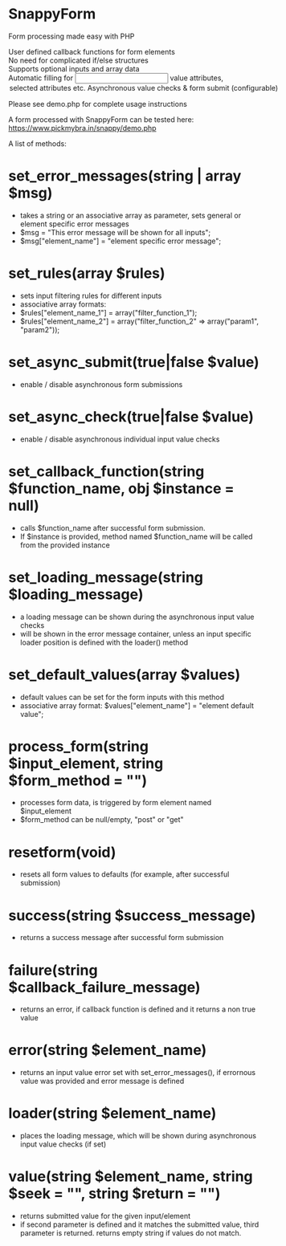 # SnappyForm
 Form processing made easy with PHP
 
 User defined callback functions for form elements<br>
 No need for complicated if/else structures<br>
 Supports optional inputs and array data<br>
 Automatic filling for <input> value attributes, <option> selected attributes etc. <br>
 Asynchronous value checks & form submit (configurable)
 
 Please see demo.php for complete usage instructions
 
 A form processed with SnappyForm can be tested here:
 https://www.pickmybra.in/snappy/demo.php
 
 A list of methods:
 
 #  set_error_messages(string | array $msg)
 - takes a string or an associative array as parameter, sets general or element specific error messages
 - $msg = "This error message will be shown for all inputs";
 - $msg["element_name"] = "element specific error message";

 #  set_rules(array $rules)
 - sets input filtering rules for different inputs
 - associative array formats: 
 - $rules["element_name_1"] = array("filter_function_1");
 - $rules["element_name_2"] = array("filter_function_2" => array("param1", "param2"));

 # set_async_submit(true|false $value)
 - enable / disable asynchronous form submissions
 
 # set_async_check(true|false $value)
 - enable / disable asynchronous individual input value checks
 
 # set_callback_function(string $function_name, obj $instance = null)
 - calls $function_name after successful form submission.
 - If $instance is provided, method named $function_name will be called from the provided instance
 
 # set_loading_message(string $loading_message)
 - a loading message can be shown during the asynchronous input value checks
 - will be shown in the error message container, unless an input specific loader position is defined with the loader() method

 # set_default_values(array $values)
 - default values can be set for the form inputs with this method
 - associative array format: $values["element_name"] = "element default value";
 
 # process_form(string $input_element, string $form_method = "")
 - processes form data, is triggered by form element named $input_element
 - $form_method can be null/empty, "post" or "get"

 # resetform(void)
 - resets all form values to defaults (for example, after successful submission)

 # success(string $success_message)
 - returns a success message after successful form submission

 # failure(string $callback_failure_message)
 - returns an error, if callback function is defined and it returns a non true value
 
 # error(string $element_name)
 - returns an input value error set with set_error_messages(), if errornous value was provided and error message is defined
 
 # loader(string $element_name)
 - places the loading message, which will be shown during asynchronous input value checks (if set)
 
 # value(string $element_name, string $seek = "", string $return = "")
 - returns submitted value for the given input/element
 - if second parameter is defined and it matches the submitted value, third parameter is returned. returns empty string if values do not match.


 
 
